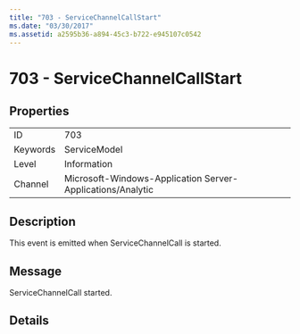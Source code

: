 ```yaml
---
title: "703 - ServiceChannelCallStart"
ms.date: "03/30/2017"
ms.assetid: a2595b36-a894-45c3-b722-e945107c0542
---
```

# 703 - ServiceChannelCallStart
## Properties  
  
|||  
|-|-|  
|ID|703|  
|Keywords|ServiceModel|  
|Level|Information|  
|Channel|Microsoft-Windows-Application Server-Applications/Analytic|  
  
## Description  
 This event is emitted when ServiceChannelCall is started.  
  
## Message  
 ServiceChannelCall started.  
  
## Details
